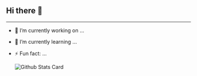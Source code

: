 ## Hi there 👋
______________________________________________________________________________________________


- 🔭 I’m currently working on ...
- 🌱 I’m currently learning ...
- ⚡ Fun fact: ...

  <img  src=" https://github-readme-stats.vercel.app/api/top-langs/?username=uzmashxxxikh&amp;layout=donut&amp;theme=material-palenight&amp;title_color=FFF&amp;hide=html,CSS"  alt="Github Stats Card" class="w-full h-auto rounded-lg shadow-md" loading="lazy">


<!--
**uzmashxxxikh/uzmashxxxikh** is a ✨ _special_ ✨ repository because its `README.md` (this file) appears on your GitHub profile.

Here are some ideas to get you started:

- 🔭 I’m currently working on ...
- 🌱 I’m currently learning ...
- 👯 I’m looking to collaborate on ...
- 🤔 I’m looking for help with ...
- 💬 Ask me about ...
- 📫 How to reach me: ...
- 😄 Pronouns: ...
- ⚡ Fun fact: ...
-->
